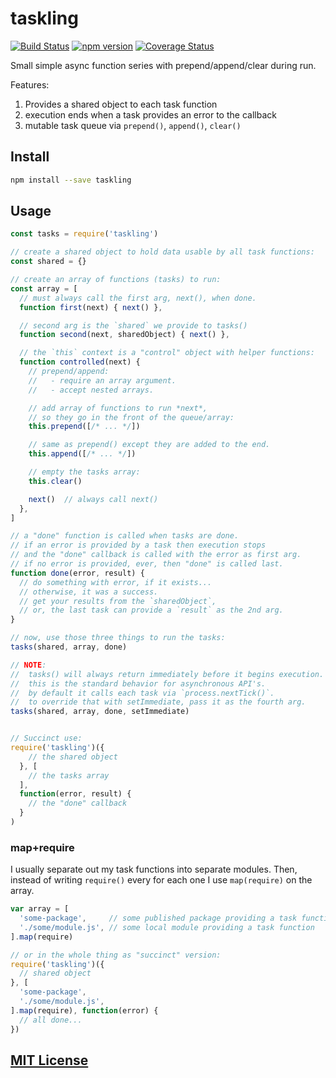 # taskling
[![Build Status](https://travis-ci.org/elidoran/node-taskling.svg?branch=master)](https://travis-ci.org/elidoran/node-taskling)
[![npm version](https://badge.fury.io/js/taskling.svg)](http://badge.fury.io/js/taskling)
[![Coverage Status](https://coveralls.io/repos/github/elidoran/node-taskling/badge.svg?branch=master)](https://coveralls.io/github/elidoran/node-taskling?branch=master)

Small simple async function series with prepend/append/clear during run.

Features:

1. Provides a shared object to each task function
2. execution ends when a task provides an error to the callback
3. mutable task queue via `prepend()`, `append()`, `clear()`


## Install

```sh
npm install --save taskling
```


## Usage

```javascript
const tasks = require('taskling')

// create a shared object to hold data usable by all task functions:
const shared = {}

// create an array of functions (tasks) to run:
const array = [
  // must always call the first arg, next(), when done.
  function first(next) { next() },

  // second arg is the `shared` we provide to tasks()
  function second(next, sharedObject) { next() },

  // the `this` context is a "control" object with helper functions:
  function controlled(next) {
    // prepend/append:
    //   - require an array argument.
    //   - accept nested arrays.

    // add array of functions to run *next*,
    // so they go in the front of the queue/array:
    this.prepend([/* ... */])

    // same as prepend() except they are added to the end.
    this.append([/* ... */])

    // empty the tasks array:
    this.clear()

    next()  // always call next()
  },
]

// a "done" function is called when tasks are done.
// if an error is provided by a task then execution stops
// and the "done" callback is called with the error as first arg.
// if no error is provided, ever, then "done" is called last.
function done(error, result) {
  // do something with error, if it exists...
  // otherwise, it was a success.
  // get your results from the `sharedObject`,
  // or, the last task can provide a `result` as the 2nd arg.
}

// now, use those three things to run the tasks:
tasks(shared, array, done)

// NOTE:
//  tasks() will always return immediately before it begins execution.
//  this is the standard behavior for asynchronous API's.
//  by default it calls each task via `process.nextTick()`.
//  to override that with setImmediate, pass it as the fourth arg.
tasks(shared, array, done, setImmediate)


// Succinct use:
require('taskling')({
    // the shared object
  }, [
    // the tasks array
  ],
  function(error, result) {
    // the "done" callback
  }
)
```

### map+require

I usually separate out my task functions into separate modules. Then, instead of writing `require()` every for each one I use `map(require)` on the array.

```javascript
var array = [
  'some-package',     // some published package providing a task function
  './some/module.js', // some local module providing a task function
].map(require)

// or in the whole thing as "succinct" version:
require('taskling')({
  // shared object
}, [
  'some-package',
  './some/module.js',
].map(require), function(error) {
  // all done...
})
```

## [MIT License](LICENSE)
